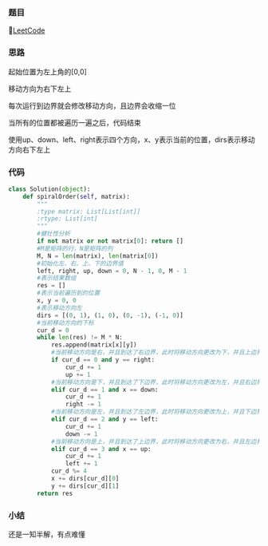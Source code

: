### 题目

🔗[LeetCode](https://leetcode-cn.com/problems/spiral-matrix/)

### 思路

起始位置为左上角的[0,0]

移动方向为右下左上

每次运行到边界就会修改移动方向，且边界会收缩一位

当所有的位置都被遍历一遍之后，代码结束

使用up、down、left、right表示四个方向，x、y表示当前的位置，dirs表示移动方向右下左上

### 代码

```python
class Solution(object):
    def spiralOrder(self, matrix):
        """
        :type matrix: List[List[int]]
        :rtype: List[int]
        """
        #健壮性分析
        if not matrix or not matrix[0]: return []
        #M是矩阵的行，N是矩阵的列
        M, N = len(matrix), len(matrix[0])
        #初始化左、右、上、下的边界值
        left, right, up, down = 0, N - 1, 0, M - 1
        #表示结果数组
        res = []
        #表示当前遍历到的位置
        x, y = 0, 0
        #表示移动方向左
        dirs = [(0, 1), (1, 0), (0, -1), (-1, 0)]
        #当前移动方向的下标
        cur_d = 0
        while len(res) != M * N:
            res.append(matrix[x][y])
            #当前移动方向是右，并且到达了右边界，此时将移动方向更改为下，并且上边界向下移动一格
            if cur_d == 0 and y == right:
                cur_d += 1
                up += 1
            #当前移动方向是下，并且到达了下边界，此时将移动方向更改为左，并且右边界向左移动一格
            elif cur_d == 1 and x == down:
                cur_d += 1
                right -= 1
            #当前移动方向是左，并且到达了左边界，此时将移动方向更改为上，并且下边界向上移动一格
            elif cur_d == 2 and y == left:
                cur_d += 1
                down -= 1
            #当前移动方向是上，并且到达了上边界，此时将移动方向更改为右，并且左边界向右移动一格
            elif cur_d == 3 and x == up:
                cur_d += 1
                left += 1
            cur_d %= 4
            x += dirs[cur_d][0]
            y += dirs[cur_d][1]
        return res
```

### 小结

还是一知半解，有点难懂